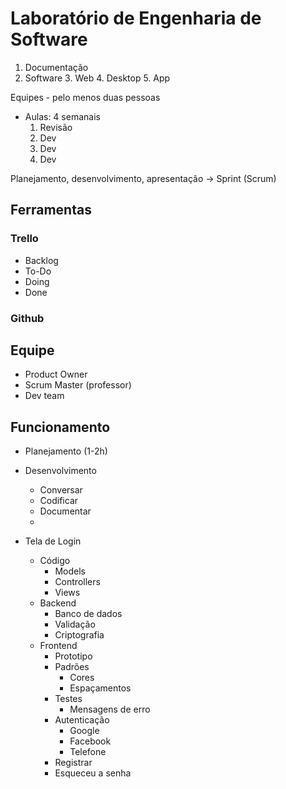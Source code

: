 # Laboratório de Engenharia de Software

1. Documentação
2. Software
	3. Web
	4. Desktop
	5. App

Equipes - pelo menos duas pessoas

- Aulas: 4 semanais
	1. Revisão
	2. Dev
	3. Dev
	4. Dev

Planejamento, desenvolvimento, apresentação -> Sprint (Scrum)

## Ferramentas

### Trello
- Backlog
- To-Do
- Doing
- Done

### Github

## Equipe
- Product Owner
- Scrum Master (professor)
- Dev team

## Funcionamento

- Planejamento (1-2h)
- Desenvolvimento
	- Conversar
	- Codificar
	- Documentar
	- 


- Tela de Login
	- Código
		- Models
		- Controllers
		- Views
	- Backend
		- Banco de dados
		- Validação
		- Criptografia
	- Frontend
		- Prototipo
		- Padrões
			- Cores
			- Espaçamentos
		- Testes
			- Mensagens de erro
		- Autenticação
			- Google
			- Facebook
			- Telefone
		- Registrar
		- Esqueceu a senha
<!--stackedit_data:
eyJoaXN0b3J5IjpbMTQwMTc4ODE5MCwtMTQyMjE1NDAxOCwxNz
YwODg5NTIyLC0xNTgzNTUwMl19
-->